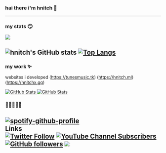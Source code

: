 ### hai there i'm hnitch 👋
-----------------------------------------------------
### my stats 😏
![](https://komarev.com/ghpvc/?username=hnitch)

![hnitch's GitHub stats](https://github-readme-stats.vercel.app/api?username=hnitch&count_private=trueicons=true&theme=radical)
[![Top Langs](https://github-readme-stats.vercel.app/api/top-langs/?username=hnitch&langs_count=8)](hn)
-----------------------------------------------------
### my work ✨
websites i developed (https://tunesmusic.tk) (https://hnitch.ml) (https://hnitchx.gq)
<div>
  <p>
    <a href="https://github.com/hnitch/hnitchx.gq">
      <img src="https://github-readme-stats.vercel.app/api/pin/?username=hnitch&repo=hnitchx.gq" alt="GitHub Stats" />
    </a>
    <a href="https://github.com/hnitch/tunes-and-tunescanary">
      <img src="https://github-readme-stats.vercel.app/api/pin/?username=hnitch&repo=tunes-and-tunescanary" alt="GitHub Stats" />
    </a>
  </p>
</div>

### 🥲👾🧑‍🤝‍🧑
[![spotify-github-profile](https://spotify-github-profile.vercel.app/api/view?uid=7wlba5h7g909qjvcezba2f4ab&cover_image=true&theme=novatorem&bar_color=53b14f&bar_color_cover=true)](https://spotify-github-profile.vercel.app/api/view?uid=7wlba5h7g909qjvcezba2f4ab&redirect=true) <summary>Links</summary> [![Twitter Follow](https://img.shields.io/twitter/follow/hnitch660?color=8495f3&label=Twitter%3A&logo=twitter&logoColor=8495f3&style=for-the-badge)](https://twitter.com/intent/user?screen_name=hnitch660)   [![YouTube Channel Subscribers](https://img.shields.io/youtube/channel/subscribers/UCyHYr1XB3d8NuEYyTvHV_Zw?color=8495f3&label=Youtube%3A&logo=youtube&logoColor=8495f3&style=for-the-badge)](https://www.youtube.com/channel/UC6OTetJJekudr2dz5PVa-rw) [![GitHub followers](https://img.shields.io/github/followers/hnitch?color=8495f3&label=Github%3A&logo=github&logoColor=8495f3&style=for-the-badge)](https://github.com/hnitch/) ![](https://dcbadge.vercel.app/api/shield/690729789702537336)
-----------------------------------------------------
